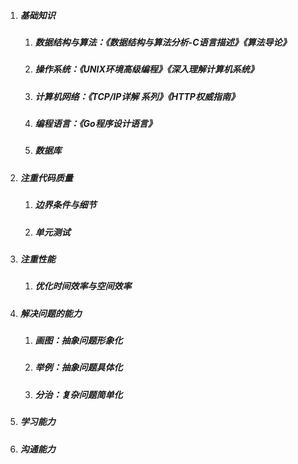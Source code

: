 1. ##### 基础知识
    1. ##### 数据结构与算法：《数据结构与算法分析-C语言描述》《算法导论》
    2. ##### 操作系统：《UNIX环境高级编程》《深入理解计算机系统》
    3. ##### 计算机网络：《TCP/IP详解 系列》《HTTP权威指南》
    4. ##### 编程语言：《Go程序设计语言》
    5. ##### 数据库
    
2. ##### 注重代码质量
    1. ##### 边界条件与细节
    2. ##### 单元测试
    
3. ##### 注重性能
    1. ##### 优化时间效率与空间效率
    
4. ##### 解决问题的能力
    1. ##### 画图：抽象问题形象化
    2. ##### 举例：抽象问题具体化
    3. ##### 分治：复杂问题简单化
    
5. ##### 学习能力

6. ##### 沟通能力